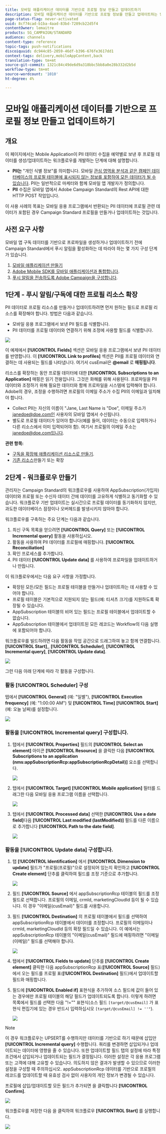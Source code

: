 ```yaml
---
title: 모바일 애플리케이션 데이터를 기반으로 프로필 정보 만들고 업데이트하기
description: 모바일 애플리케이션 데이터를 기반으로 프로필 정보를 만들고 업데이트하는 방법을 알아봅니다.
page-status-flag: never-activated
uuid: 8cf74cad-b1ba-4aad-83bd-7289cb22d5f4
contentOwner: lemaitre
products: SG_CAMPAIGN/STANDARD
audience: channels
content-type: reference
topic-tags: push-notifications
discoiquuid: dc944c85-2059-46df-b396-676fe3617dd1
context-tags: delivery,mobileAppContent,back
translation-type: tm+mt
source-git-commit: 1321c84c49de6d9a318bbc5bb8a0e28b332d2b5d
workflow-type: tm+mt
source-wordcount: '1010'
ht-degree: 4%

---
```



# 모바일 애플리케이션 데이터를 기반으로 프로필 정보 만들고 업데이트하기

## 개요

이 페이지에서는 Mobile Application이 PII 데이터 수집을 예약별로 보낸 후 프로필 데이터를 생성/업데이트하는 워크플로우를 개발하는 단계에 대해 설명합니다.

* **PII는** &quot;개인 식별 정보&quot;를 의미합니다. 모바일 [관심 영역용 분석과 같은 캠페인 데이터베이스의 프로필 테이블에 표시되지 않는 정보를 포함하여 모든 데이터가 될 수 있습니다](../../integrating/using/about-campaign-points-of-interest-data-integration.md). PII는 일반적으로 마케터와 함께 모바일 앱 개발자가 정의합니다.
* **PII** 수집은 모바일 앱에서 Adobe Campaign Standard의 Rest API에 대한 HTTP POST 작업입니다.

이 사용 사례의 목표는 모바일 응용 프로그램에서 반환되는 PII 데이터에 프로필 관련 데이터가 포함된 경우 Campaign Standard 프로필을 만들거나 업데이트하는 것입니다.

## 사전 요구 사항

모바일 앱 구독 데이터를 기반으로 프로파일을 생성하거나 업데이트하기 전에 Campaign Standard에서 푸시 알림을 활성화하는 데 따라야 하는 몇 가지 구성 단계가 있습니다.

1. [모바일 애플리케이션 만들기](../../administration/using/configuring-a-mobile-application.md)
1. [Adobe Mobile SDK를 모바일 애플리케이션과 통합합니다](https://helpx.adobe.com/kr/campaign/kb/integrate-mobile-sdk.html).
1. [푸시 알림을 전송하도록 Adobe Campaign을 구성합니다](https://helpx.adobe.com/kr/campaign/kb/configuring-app-sdkv4.html).

## 1단계 - 푸시 알림/구독에 대한 프로필 리소스 확장

PII 데이터로 프로필 리소스를 만들거나 업데이트하려면 먼저 원하는 필드로 프로필 리소스를 확장해야 합니다. 방법은 다음과 같습니다.

* 모바일 응용 프로그램에서 보낸 PII 필드를 식별합니다.
* PII 데이터를 프로필 데이터와 연결하기 위해 조정에 사용할 필드를 식별합니다.

![](assets/update_profile1.png)

이 예제에서 **[!UICONTROL Fields]** 섹션은 모바일 응용 프로그램에서 보낸 PII 데이터를 반영합니다. 이 **[!UICONTROL Link to profiles]** 섹션은 PII를 프로필 데이터와 연결하는 데 사용되는 필드를 나타냅니다. 여기서 cusEmail은 **@email** 로 **매핑됩니다**.

리소스를 확장하는 동안 프로필 데이터에 대한 **[!UICONTROL Subscriptions to an Application]** 매핑은 읽기 전용입니다. 그것은 화해를 위해 사용된다. 프로파일을 PII 데이터와 조정하기 위해 필요한 데이터와 함께 프로파일을 시스템에 입력해야 합니다. Adobe의 경우, 조정을 수행하려면 프로필의 이메일 주소가 수집 PII의 이메일과 일치해야 합니다.

* Collect PII는 자신의 이름이 &quot;Jane, Last Name is &quot;Doe&quot;, 이메일 주소가 janedoe@doe.com인 사용자의 모바일 앱에서 수신됩니다.
* 별도로 프로필 데이터가 있어야 합니다(예를 들어, 데이터는 수동으로 입력하거나 다른 리소스에서 이미 입력되어야 함). 여기서 프로필의 이메일 주소는 janedoe@doe.com입니다.

**관련 항목:**

* [구독을 확장해 애플리케이션 리소스로 만들기](../../developing/using/extending-the-subscriptions-to-an-application-resource.md).
* [기존 리소스](../../developing/using/key-steps-to-add-a-resource.md)만들기 또는 확장

## 2단계 - 워크플로우 만들기

관리자는 Campaign Standard의 워크플로우를 사용하여 AppSubscription(가입자) 데이터와 프로필 또는 수신자 데이터 간에 데이터를 고유하게 식별하고 동기화할 수 있습니다. 워크플로우 기반 업데이트는 실시간으로 프로필 데이터를 동기화하지 않지만, 과도한 데이터베이스 잠장이나 오버헤드를 발생시키지 않아야 합니다.

워크플로우를 구축하는 주요 단계는 다음과 같습니다.

1. 최신 구독 목록을 얻으려면 **[!UICONTROL Query]** 또는 **[!UICONTROL Incremental query]** 활동을 사용하십시오.
1. 활동을 사용하여 PII 데이터를 프로필에 매핑합니다. **[!UICONTROL Reconciliation]**
1. 확인 프로세스를 추가합니다.
1. PII 데이터 **[!UICONTROL Update data]** 를 사용하여 프로파일을 업데이트하거나 만듭니다.

이 워크플로우에서는 다음 요구 사항을 가정합니다.

* 확장된 모든/모든 필드는 프로필 테이블을 만들거나 업데이트하는 데 사용할 수 있어야 합니다.
* 프로필 테이블은 기본적으로 지원되지 않는 필드(예: 티셔츠 크기)를 지원하도록 확장될 수 있습니다.
* AppSubscription 테이블의 비어 있는 필드는 프로필 테이블에서 업데이트할 수 없습니다.
* AppSubscription 테이블에서 업데이트된 모든 레코드는 Workflow의 다음 실행에 포함되어야 합니다.

워크플로우를 빌드하려면 다음 활동을 작업 공간으로 드래그하여 놓고 함께 연결합니다. **[!UICONTROL Start]**,, **[!UICONTROL Scheduler]**, **[!UICONTROL Incremental query]**, **[!UICONTROL Update data]**.

![](assets/update_profile0.png)

그런 다음 아래 단계에 따라 각 활동을 구성합니다.

### 활동 **[!UICONTROL Scheduler]** 구성

탭에서 **[!UICONTROL General]** (예: &quot;일별&quot;), **[!UICONTROL Execution frequency]** (예: &quot;1:00:00 AM&quot;) 및 **[!UICONTROL Time]** **[!UICONTROL Start]** (예: 오늘 날짜)를 설정합니다.

![](assets/update_profile2.png)

### 활동을 **[!UICONTROL Incremental query]** 구성합니다.

1. 탭에서 **[!UICONTROL Properties]** 필드의 **[!UICONTROL Select an element]** 아이콘 **[!UICONTROL Resource]** 을 클릭한 다음 **[!UICONTROL Subscriptions to an application (nms:appSubscriptionRcp:appSubscriptionRcpDetail)]** 요소를 선택합니다.

   ![](assets/update_profile3.png)

1. 탭에서 **[!UICONTROL Target]** **[!UICONTROL Mobile application]** 필터를 드래그한 다음 모바일 응용 프로그램 이름을 선택합니다.

   ![](assets/update_profile4.png)

1. 탭에서 **[!UICONTROL Processed data]** 선택한 **[!UICONTROL Use a date field]**&#x200B;다음 **[!UICONTROL Last modified (lastModified)]** 필드를 다른 이름으로 추가합니다 **[!UICONTROL Path to the date field]**.

   ![](assets/update_profile5.png)

### 활동을 **[!UICONTROL Update data]** 구성합니다.

1. 탭 **[!UICONTROL Identification]** 에서 **[!UICONTROL Dimension to update]** 필드가 &quot;프로필(프로필)&quot;으로 설정되어 있는지 확인하고 **[!UICONTROL Create element]** 단추를 클릭하여 필드를 조정 기준으로 추가합니다.

   ![](assets/update_profile_createelement.png)

1. 필드 **[!UICONTROL Source]** 에서 appSubscriptionRcp 테이블의 필드를 조정 필드로 선택합니다. 프로필의 이메일, crmId, marketingCloudId 등이 될 수 있습니다. 이 경우 &quot;이메일(cusEmail)&quot; 필드를 사용합니다.

1. 필드 **[!UICONTROL Destination]** 의 프로필 테이블에서 필드를 선택하여 appSubscriptionRcp 테이블에서 데이터를 조정합니다. 프로필의 이메일이나 crmId, marketingCloudId 등의 확장 필드일 수 있습니다. 이 예에서는 appSubscriptionRcp 테이블의 &quot;이메일(cusEmail)&quot; 필드에 매핑하려면 &quot;이메일(이메일)&quot; 필드를 선택해야 합니다.

   ![](assets/update_profile7.png)

1. 탭에서 **[!UICONTROL Fields to update]** 단추를 **[!UICONTROL Create element]** 클릭한 다음 appSubscriptionRcp 표(**[!UICONTROL Source]** 필드)에서 오는 필드를 프로필 표(**[!UICONTROL Destination]** 필드)에서 업데이트할 필드와 매핑합니다.

1. 필드에 **[!UICONTROL Enabled if]** 표현식을 추가하여 소스 필드에 값이 들어 있는 경우에만 프로필 테이블의 해당 필드가 업데이트되도록 합니다. 이렇게 하려면 목록에서 필드를 선택한 다음 &quot;!=&quot;&quot; 표현식(소스 필드 `[target/@cusEmail]` 가 표현식 편집기에 있는 경우 반드시 입력하십시오 `[target/@cusEmail] != ''"`).

   ![](assets/update_profile8.png)

>[!NOTE]
>
>이 경우 워크플로우는 UPSERT를 수행하지만 데이터를 기반으로 하기 때문에 삽입만 **[!UICONTROL Incremental query]** 수행합니다. 쿼리를 변경하면 삽입되거나 업데이트되는 데이터에 영향을 줄 수 있습니다.
>또한 업데이트할 필드 탭의 설정에 따라 특정 조건에서 삽입되거나 업데이트되는 필드가 결정됩니다. 이러한 설정은 각 응용 프로그램 또는 고객에 대해 고유할 수 있습니다.
>의도하지 않은 결과가 발생할 수 있으므로 이러한 설정을 구성할 때 주의하십시오. appSubscriptionRcp 데이터를 기반으로 프로필의 레코드를 업데이트할 때 유효성 검사 없이 사용자의 개인 정보가 변경될 수 있습니다.

프로필에 삽입/업데이트할 모든 필드가 추가되면 을 클릭합니다 **[!UICONTROL Confirm]**.

![](assets/update_profile9.png)

워크플로우를 저장한 다음 을 클릭하여 워크플로우 **[!UICONTROL Start]** 를 실행합니다.

![](assets/update_profile10.png)
